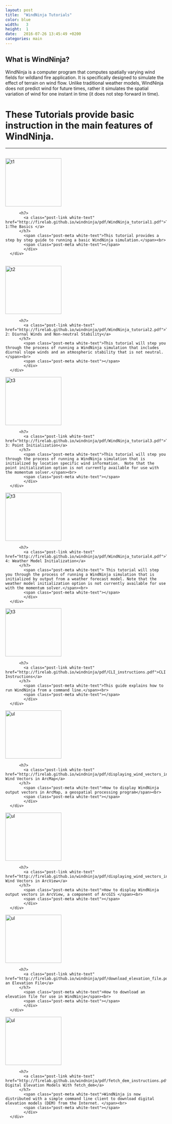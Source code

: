 ```yaml
---
layout: post
title:  "WindNinja Tutorials"
color: blue
width:   3
height:  1
date:   2016-07-26 13:45:49 +0200
categories: main
---
```


## What is WindNinja?

WindNinja is a computer program that computes spatially varying wind fields for
wildland fire application. It is specifically designed to simulate the effect of terrain on wind flow. Unlike traditional weather models, WindNinja does not predict wind for future times, rather it simulates the spatial variation of wind for one instant in time (it does not step forward in time).


# These Tutorials provide basic instruction in the main features of WindNinja.

* * *
<br>
<div class="col col-12">
  <div class="block red">
      <div class="block-body height-.5">
      <div class="col col-3">
        <a href="http://firelab.github.io/windninja/pdf/WindNinja_tutorial1.pdf"><img src="http://firelab.github.io/windninja/assets/t1.jpg" alt="t1" style="width:175px;height:150px;"></a>
      </div>
      <div class="col col-.5">
      </div>
      <div class="col col-8">

          <h7>
            <a class="post-link white-text" href="http://firelab.github.io/windninja/pdf/WindNinja_tutorial1.pdf">Tutorial 1:The Basics </a>
          </h7>
            <span class="post-meta white-text">This tutorial provides a step by step guide to running a basic WindNinja simulation.</span><br>
            <span class="post-meta white-text"></span>
            </div>
      </div>
  </div>
</div>
<br>
<div class="col col-12">
  <div class="block green">
      <div class="block-body height-.5">
      <div class="col col-3">
        <a href="http://firelab.github.io/windninja/pdf/WindNinja_tutorial2.pdf"><img src="http://firelab.github.io/windninja/assets/t2.jpg" alt="t2" style="width:175px;height:150px;"></a>
      </div>
      <div class="col col-.5">
      </div>
      <div class="col col-8">

          <h7>
            <a class="post-link white-text" href="http://firelab.github.io/windninja/pdf/WindNinja_tutorial2.pdf">Tutorial 2: Diurnal Winds and Non-neutral Stability</a>
          </h7>
            <span class="post-meta white-text">This tutorial will step you through the process of running a WindNinja simulation that includes diurnal slope winds and an atmospheric stability that is not neutral.</span><br>
            <span class="post-meta white-text"></span>
            </div>
      </div>
  </div>
</div>
<div class="col col-12">
  <div class="block blue">
      <div class="block-body height-.5">
      <div class="col col-3">
        <a href="http://firelab.github.io/windninja/pdf/WindNinja_tutorial3.pdf"><img src="http://firelab.github.io/windninja/assets/t3.png" alt="t3" style="width:175px;height:150px;"></a>
      </div>
      <div class="col col-.5">
      </div>
      <div class="col col-8">

          <h7>
            <a class="post-link white-text" href="http://firelab.github.io/windninja/pdf/WindNinja_tutorial3.pdf">Tutorial 3: Point Initialization</a>
          </h7>
            <span class="post-meta white-text">This tutorial will step you through the process of running a WindNinja simulation that is initialized by location specific wind information.  Note that the point initialization option is not currently available for use with the momentum solver.</span><br>
            <span class="post-meta white-text"></span>
            </div>
      </div>
  </div>
</div>
<div class="col col-12">
  <div class="block orange">
      <div class="block-body height-.5">
      <div class="col col-3">
        <a href="http://firelab.github.io/windninja/pdf/WindNinja_tutorial4.pdf"><img src="http://firelab.github.io/windninja/assets/t4.png" alt="t3" style="width:175px;height:150px;"></a>
      </div>
      <div class="col col-.5">
      </div>
      <div class="col col-8">

          <h7>
            <a class="post-link white-text" href="http://firelab.github.io/windninja/pdf/WindNinja_tutorial4.pdf">Tutorial 4: Weather Model Initialization</a>
          </h7>
            <span class="post-meta white-text"> This tutorial will step you through the process of running a WindNinja simulation that is initialized by output from a weather forecast model. Note that the weather model initialization option is not currently available for use with the momentum solver.</span><br>
            <span class="post-meta white-text"></span>
            </div>
      </div>
  </div>
</div>
<div class="col col-12">
  <div class="block purple">
      <div class="block-body height-.5">
      <div class="col col-3">
        <a href="http://firelab.github.io/windninja/pdf/CLI_instructions.pdf"><img src="http://firelab.github.io/windninja/assets/cli.png" alt="t3" style="width:175px;height:150px;"></a>
      </div>
      <div class="col col-.5">
      </div>
      <div class="col col-8">

          <h7>
            <a class="post-link white-text" href="http://firelab.github.io/windninja/pdf/CLI_instructions.pdf">CLI Instructions</a>
          </h7>
            <span class="post-meta white-text">This guide explains how to run WindNinja from a command line.</span><br>
            <span class="post-meta white-text"></span>
            </div>
      </div>
  </div>
</div>
<div class="col col-12">
  <div class="block blue">
      <div class="block-body height-.5">
      <div class="col col-3">
        <a href="http://firelab.github.io/windninja/pdf/displaying_wind_vectors_in_ArcMap.pdf"><img src="http://firelab.github.io/windninja/assets/ultralounge.png" alt="ul" style="width:175px;height:150px;"></a>
      </div>
      <div class="col col-.5">
      </div>
      <div class="col col-8">

          <h7>
            <a class="post-link white-text" href="http://firelab.github.io/windninja/pdf/displaying_wind_vectors_in_ArcMap.pdf">Displaying Wind Vectors in ArcMap</a>
          </h7>
            <span class="post-meta white-text">How to display WindNinja output vectors in ArcMap, a geospatial processing program</span><br>
            <span class="post-meta white-text"></span>
            </div>
      </div>
  </div>
</div>
<div class="col col-12">
  <div class="block teal">
      <div class="block-body height-.5">
      <div class="col col-3">
        <a href="http://firelab.github.io/windninja/pdf/displaying_wind_vectors_in_ArcView.pdf"><img src="http://firelab.github.io/windninja/assets/ultrashit.png" alt="ul" style="width:175px;height:150px;"></a>
      </div>
      <div class="col col-.5">
      </div>
      <div class="col col-8">

          <h7>
            <a class="post-link white-text" href="http://firelab.github.io/windninja/pdf/displaying_wind_vectors_in_ArcView.pdf">Displaying Wind Vectors in ArcView</a>
          </h7>
            <span class="post-meta white-text">How to display WindNinja output vectors in ArcView, a component of ArcGIS </span><br>
            <span class="post-meta white-text"></span>
            </div>
      </div>
  </div>
</div>
<div class="col col-12">
  <div class="block red">
      <div class="block-body height-.5">
      <div class="col col-3">
        <a href="http://firelab.github.io/windninja/pdf/download_elevation_file.pdf"><img src="http://firelab.github.io/windninja/assets/elevation_file.png" alt="ul" style="width:175px;height:150px;"></a>
      </div>
      <div class="col col-.5">
      </div>
      <div class="col col-8">

          <h7>
            <a class="post-link white-text" href="http://firelab.github.io/windninja/pdf/download_elevation_file.pdf">Downloading an Elevation File</a>
          </h7>
            <span class="post-meta white-text">How to download an elevation file for use in WindNinja</span><br>
            <span class="post-meta white-text"></span>
            </div>
      </div>
  </div>
</div>
<div class="col col-12">
  <div class="block purple">
      <div class="block-body height-.5">
      <div class="col col-3">
        <a href="http://firelab.github.io/windninja/pdf/fetch_dem_instructions.pdf"><img src="http://firelab.github.io/windninja/assets/dem.png" alt="ul" style="width:175px;height:150px;"></a>
      </div>
      <div class="col col-.5">
      </div>
      <div class="col col-8">

          <h7>
            <a class="post-link white-text" href="http://firelab.github.io/windninja/pdf/fetch_dem_instructions.pdf">Downloading Digital Elevation Models With fetch_dem</a>
          </h7>
            <span class="post-meta white-text">WindNinja is now distributed with a simple command line client to download digital elevation models (DEM) from the Internet. </span><br>
            <span class="post-meta white-text"></span>
            </div>
      </div>
  </div>
</div>

